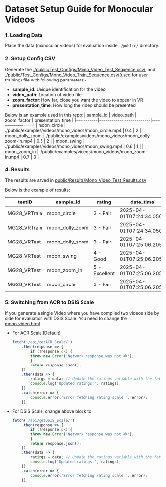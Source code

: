 # Dataset Setup Guide for Monocular Videos

### 1. Loading Data
Place the data (monocular videos) for evaluation inside `./public/` directory.

### 2. Setup Config CSV
Generate the [./public/Test_Configs/Mono_Video_Test_Sequence.csv/](./../../public/Test_Configs/Mono_Video_Test_Sequence.csv), and [./public/Test_Configs/Mono_Video_Train_Sequence.csv/](./../../public/Test_Configs/Mono_Video_Train_Sequence.csv)(used for user training) file with following parameters:-

* **sample_id**: Unique identification for the video
* **video_path**: Location of video file
* **zoom_factor**: How far, close you want the video to appear in VR
* **presentation_time**: How long the video should be presented

Below is an example used in this repo:
| sample_id | video_path | zoom_factor | presentation_time |
|-----------|------------|-------------|------------------|
| moon_circle | ./public/examples/videos/mono_videos/moon_circle.mp4 | 0.4 | 2 |
| moon_dolly_zoom | ./public/examples/videos/mono_videos/moon_dolly-zoom-in.mp4 | 0.5 | 2 |
| moon_swing | ./public/examples/videos/mono_videos/moon_swing.mp4 | 0.6 | 1 |
| moon_zoom_in | ./public/examples/videos/mono_videos/moon_zoom-in.mp4 | 0.7 | 3 |

### 4. Results

The results are saved in [public/Results/Mono_Video_Test_Results.csv](./../../public/Results/Mono_Video_Test_Results.csv)

Below is the example of results:

| testID | sample_id | rating | date_time |
|--------|-----------|---------|-----------|
| MG28_VRTrain | moon_circle | 3 - Fair | 2025-04-01T07:24:34.050Z |
| MG28_VRTrain | moon_dolly_zoom | 3 - Fair | 2025-04-01T07:24:34.050Z |
| MG28_VRTest | moon_dolly_zoom | 3 - Fair | 2025-04-01T07:25:06.205Z |
| MG28_VRTest | moon_swing | 4 - Good | 2025-04-01T07:25:06.205Z |
| MG28_VRTest | moon_zoom_in | 5 - Excellent | 2025-04-01T07:25:06.205Z |
| MG28_VRTest | moon_circle | 3 - Fair | 2025-04-01T07:25:06.205Z |

### 5. Switching from ACR to DSIS Scale
If you generate a single Video where you have compiled two videos side by side for evaluation with DSIS Scale. You need to change the  [mono_video.html](./../../views/mono_video.html)

* For ACR Scale (Default)
    ```javascript
    fetch('/api/getACR_Scale/')
        .then(response => {
            if (!response.ok) {
            throw new Error('Network response was not ok');
            }
            return response.json();
        })
        .then(data => {
            ratings = data; // Update the ratings variable with the fetched data
            console.log('Updated ratings:', ratings);
        })
        .catch(error => {
            console.error('Error fetching rating scale:', error);
        });
    ```

* For DSIS Scale, change above block to
    ```javascript
    fetch('/api/getDSIS_Scale/')
        .then(response => {
            if (!response.ok) {
            throw new Error('Network response was not ok');
            }
            return response.json();
        })
        .then(data => {
            ratings = data; // Update the ratings variable with the fetched data
            console.log('Updated ratings:', ratings);
        })
        .catch(error => {
            console.error('Error fetching rating scale:', error);
        });
    ```
